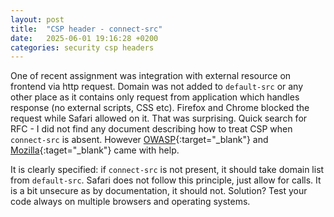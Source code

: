 ```yaml
---
layout: post
title:  "CSP header - connect-src"
date:   2025-06-01 19:16:28 +0200
categories: security csp headers
---
```

One of recent assignment was integration with external resource on frontend via http request. Domain was not added to `default-src` or any other place as it contains only request from application which handles response (no external scripts, CSS etc). Firefox and Chrome blocked the request while Safari allowed on it. That was surprising. Quick search for RFC - I did not find any document describing how to treat CSP when `connect-src` is absent. However [OWASP](https://cheatsheetseries.owasp.org/cheatsheets/Content_Security_Policy_Cheat_Sheet.html){:target="_blank"} and [Mozilla](https://developer.mozilla.org/en-US/docs/Web/HTTP/Reference/Headers/Content-Security-Policy/connect-src){:taget="_blank"} came with help.

It is clearly specified: if `connect-src` is not present, it should take domain list from `default-src`. Safari does not follow this principle, just allow for calls. It is a bit unsecure as by documentation, it should not. Solution? Test your code always on multiple browsers and operating systems. 